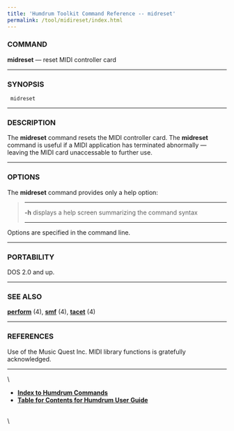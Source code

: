 ```yaml
---
title: 'Humdrum Toolkit Command Reference -- midreset'
permalink: /tool/midireset/index.html
---
```



### COMMAND

**midreset** &mdash; reset MIDI controller card

------------------------------------------------------------------------

### SYNOPSIS

` midreset`

------------------------------------------------------------------------

### DESCRIPTION

The **midreset** command resets the MIDI controller card. The
**midreset** command is useful if a MIDI application has terminated
abnormally &mdash; leaving the MIDI card unaccessable to further use.

------------------------------------------------------------------------

### OPTIONS

The **midreset** command provides only a help option:

>   -------- -------------------------------------------------------
>   **-h**   displays a help screen summarizing the command syntax
>   -------- -------------------------------------------------------
>
Options are specified in the command line.

------------------------------------------------------------------------

### PORTABILITY

DOS 2.0 and up.

------------------------------------------------------------------------

### SEE ALSO

[**perform**](perform.html) (4), [**smf**](smf.html) (4),
[**tacet**](tacet.html) (4)

------------------------------------------------------------------------

### REFERENCES

Use of the Music Quest Inc. MIDI library functions is gratefully
acknowledged.

------------------------------------------------------------------------

\

-   [**Index to Humdrum Commands**](../commands.toc.html)
-   [**Table for Contents for Humdrum User Guide**](../guide.toc.html)

\
\
